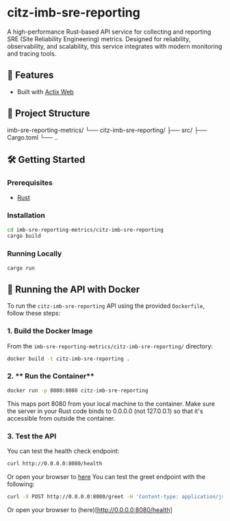 # citz-imb-sre-reporting

A high-performance Rust-based API service for collecting and reporting SRE (Site Reliability Engineering) metrics. Designed for reliability, observability, and scalability, this service integrates with modern monitoring and tracing tools.

## 🚀 Features

- Built with [Actix Web](https://actix.rs/)

## 🧱 Project Structure

imb-sre-reporting-metrics/
└── citz-imb-sre-reporting/
├── src/
├── Cargo.toml
└── ..

## 🛠️ Getting Started

### Prerequisites

- [Rust](https://www.rust-lang.org/tools/install)

### Installation

```bash
cd imb-sre-reporting-metrics/citz-imb-sre-reporting
cargo build
```

### Running Locally
```bash
cargo run
```

## 🐳 Running the API with Docker

To run the `citz-imb-sre-reporting` API using the provided `Dockerfile`, follow these steps:

### 1. **Build the Docker Image**
From the `imb-sre-reporting-metrics/citz-imb-sre-reporting/` directory:

```bash
docker build -t citz-imb-sre-reporting .
```

### 2. ** Run the Container**
```bash
docker run -p 8080:8080 citz-imb-sre-reporting
```

This maps port 8080 from your local machine to the container. Make sure the server in your Rust code binds to 0.0.0.0 (not 127.0.0.1) so that it's accessible from outside the container.

### 3. **Test the API**

You can test the health check endpoint:

```bash
curl http://0.0.0.0:8080/health
```

Or open your browser to [here](http://0.0.0.0:8080/health)
You can test the greet endpoint with the following:

```bash
curl -X POST http://0.0.0.0:8080/greet -H 'Content-type: application/json' -d '{"name":"me"}'   
```

Or open your browser to (here)[http://0.0.0.0:8080/health]


